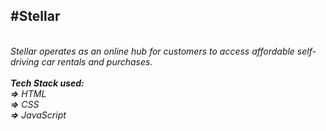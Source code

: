 <h2>#Stellar</h2> <br/> 
<i>Stellar operates as an online hub for customers to access affordable self-driving car rentals and purchases.</i> <br/> <br/>
<i>
<b>Tech Stack used:</b> <br/>
  <b>=></b> HTML<br/>
  <b>=></b> CSS<br/>
  <b>=></b> JavaScript
 </i>
